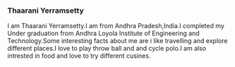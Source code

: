 ### Thaarani Yerramsetty
I am Thaarani Yerramsetty.I am from Andhra Pradesh,India.I completed my Under graduation from Andhra Loyola Institute of Engineering and Technology.Some interesting facts about me are i like travelling and explore different places.I love to play throw ball and and cycle polo.I am also intrested in food and love to try different cusines.

